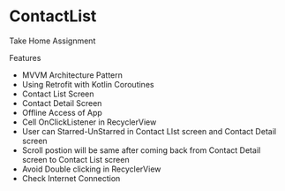# ContactList
Take Home Assignment

Features 
- MVVM Architecture Pattern
- Using Retrofit with Kotlin Coroutines
- Contact List Screen
- Contact Detail Screen
- Offline Access of App
- Cell OnClickListener in RecyclerView
- User can Starred-UnStarred in Contact LIst screen and Contact Detail screen
- Scroll postion will be same after coming back from Contact Detail screen to Contact List screen
- Avoid Double clicking in RecyclerView
- Check Internet Connection



